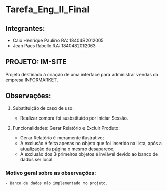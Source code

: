 # Tarefa_Eng_II_Final
## Integrantes:

- Caio Henrique Paulino         RA: 1840482012005
- Jean Paes Rabello             RA: 1840482012063

## PROJETO: IM-SITE
Projeto destinado à criação de uma interface para administrar vendas da empresa INFORMARKET.

## Observações:

1. Substituição de caso de uso:
    - Realizar compra foi susbstituído por Iniciar Sessão.

2. Funcionalidades: Gerar Relatório e Excluir Produto:
    - Gerar Relatório é meramente ilustrativo;
    - A exclusão é feita apenas no objeto que foi inserido na lista, após a atualização da página o mesmo desaparece;
    - A exclusão dos 3 primeiros objetos é inviável devido ao banco de dados ser local.

### Motivo geral sobre as observações:
    - Banco de dados não implementado no projeto.
